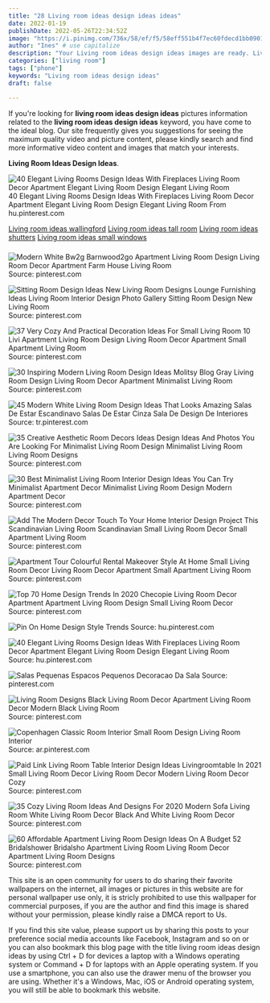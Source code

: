 ```yaml
---
title: "28 Living room ideas design ideas ideas"
date: 2022-01-19
publishDate: 2022-05-26T22:34:52Z
image: "https://i.pinimg.com/736x/58/ef/f5/58eff551b4f7ec60fdecd1bb0901ca2f.jpg"
author: "Ines" # use capitalize
description: "Your Living room ideas design ideas images are ready. Living room ideas design ideas are a topic that is being searched for and liked by netizens now. You can Find and Download the Living room ideas design ideas files here. Get all royalty-free photos."
categories: ["living room"]
tags: ["phone"]
keywords: "Living room ideas design ideas"
draft: false

---
```


If you're looking for **living room ideas design ideas** pictures information related to the **living room ideas design ideas** keyword, you have come to the ideal  blog.  Our site frequently  gives you  suggestions  for seeing  the maximum  quality video and picture  content, please kindly search and find more informative video content and images  that match your interests.

**Living Room Ideas Design Ideas**. 

![40 Elegant Living Rooms Design Ideas With Fireplaces Living Room Decor Apartment Elegant Living Room Design Elegant Living Room](https://i.pinimg.com/originals/db/b3/f6/dbb3f687b45f9e9dd2082f9e77638a2d.jpg "40 Elegant Living Rooms Design Ideas With Fireplaces Living Room Decor Apartment Elegant Living Room Design Elegant Living Room")
40 Elegant Living Rooms Design Ideas With Fireplaces Living Room Decor Apartment Elegant Living Room Design Elegant Living Room From hu.pinterest.com

[Living room ideas wallingford](/living-room-ideas-wallingford/)
[Living room ideas tall room](/living-room-ideas-tall-room/)
[Living room ideas shutters](/living-room-ideas-shutters/)
[Living room ideas small windows](/living-room-ideas-small-windows/)



### 

 


![Modern White Bw2g Barnwood2go Apartment Living Room Design Living Room Decor Apartment Farm House Living Room](https://i.pinimg.com/736x/2f/9f/28/2f9f28bad2a0d910f007d723b00eecb2.jpg "Modern White Bw2g Barnwood2go Apartment Living Room Design Living Room Decor Apartment Farm House Living Room")
Source: pinterest.com

 

![Sitting Room Design Ideas New Living Room Designs Lounge Furnishing Ideas Living Room Interior Design Photo Gallery Sitting Room Design New Living Room](https://i.pinimg.com/736x/d8/55/4d/d8554d71152e0a42c981dce9a519d7b1.jpg "Sitting Room Design Ideas New Living Room Designs Lounge Furnishing Ideas Living Room Interior Design Photo Gallery Sitting Room Design New Living Room")
Source: pinterest.com

 

![37 Very Cozy And Practical Decoration Ideas For Small Living Room 10 Livi Apartment Living Room Design Living Room Decor Apartment Small Apartment Living Room](https://i.pinimg.com/originals/cc/22/28/cc22283b222e5192dedda157cf0718f1.png "37 Very Cozy And Practical Decoration Ideas For Small Living Room 10 Livi Apartment Living Room Design Living Room Decor Apartment Small Apartment Living Room")
Source: pinterest.com

 

![30 Inspiring Modern Living Room Design Ideas Molitsy Blog Gray Living Room Design Living Room Decor Apartment Minimalist Living Room](https://i.pinimg.com/564x/ec/10/59/ec10599ccc897e103b15f2805edbfcd4.jpg "30 Inspiring Modern Living Room Design Ideas Molitsy Blog Gray Living Room Design Living Room Decor Apartment Minimalist Living Room")
Source: pinterest.com

 

![45 Modern White Living Room Design Ideas That Looks Amazing Salas De Estar Escandinavo Salas De Estar Cinza Sala De Design De Interiores](https://i.pinimg.com/originals/e7/16/60/e7166053df98ffbcdc0ec2cae1095963.jpg "45 Modern White Living Room Design Ideas That Looks Amazing Salas De Estar Escandinavo Salas De Estar Cinza Sala De Design De Interiores")
Source: tr.pinterest.com

 

![35 Creative Aesthetic Room Decors Ideas Design Ideas And Photos You Are Looking For Minimalist Living Room Design Minimalist Living Room Living Room Designs](https://i.pinimg.com/originals/d9/a3/a5/d9a3a520a302a96e55bd09c61b318a76.png "35 Creative Aesthetic Room Decors Ideas Design Ideas And Photos You Are Looking For Minimalist Living Room Design Minimalist Living Room Living Room Designs")
Source: pinterest.com

 

![30 Best Minimalist Living Room Interior Design Ideas You Can Try Minimalist Apartment Decor Minimalist Living Room Design Modern Apartment Decor](https://i.pinimg.com/originals/b3/d7/0f/b3d70fe910f02d48c1f89121c55add75.jpg "30 Best Minimalist Living Room Interior Design Ideas You Can Try Minimalist Apartment Decor Minimalist Living Room Design Modern Apartment Decor")
Source: pinterest.com

 

![Add The Modern Decor Touch To Your Home Interior Design Project This Scandinavian Living Room Scandinavian Small Living Room Decor Small Apartment Living Room](https://i.pinimg.com/originals/2d/71/50/2d715076c2952eeeccc72f68137c3a28.jpg "Add The Modern Decor Touch To Your Home Interior Design Project This Scandinavian Living Room Scandinavian Small Living Room Decor Small Apartment Living Room")
Source: pinterest.com

 

![Apartment Tour Colourful Rental Makeover Style At Home Small Living Room Decor Living Room Decor Apartment Small Apartment Living Room](https://i.pinimg.com/736x/28/27/67/2827677a67a8b77970da6a9cf0e5678f--condo-living-room-gray-living-rooms.jpg "Apartment Tour Colourful Rental Makeover Style At Home Small Living Room Decor Living Room Decor Apartment Small Apartment Living Room")
Source: pinterest.com

 

![Top 70 Home Design Trends In 2020 Checopie Living Room Decor Apartment Apartment Living Room Design Small Living Room Decor](https://i.pinimg.com/originals/7c/63/70/7c637063205e640b4e7fd94b88045455.jpg "Top 70 Home Design Trends In 2020 Checopie Living Room Decor Apartment Apartment Living Room Design Small Living Room Decor")
Source: pinterest.com

 

![Pin On Home Design Style Trends](https://i.pinimg.com/originals/18/32/2d/18322df9c36004c48bc7038dbc58b284.jpg "Pin On Home Design Style Trends")
Source: hu.pinterest.com

 

![40 Elegant Living Rooms Design Ideas With Fireplaces Living Room Decor Apartment Elegant Living Room Design Elegant Living Room](https://i.pinimg.com/originals/db/b3/f6/dbb3f687b45f9e9dd2082f9e77638a2d.jpg "40 Elegant Living Rooms Design Ideas With Fireplaces Living Room Decor Apartment Elegant Living Room Design Elegant Living Room")
Source: hu.pinterest.com

 

![Salas Pequenas Espacos Pequenos Decoracao Da Sala](https://i.pinimg.com/originals/72/0a/6b/720a6b08074be2fb01e27081e1afe316.jpg "Salas Pequenas Espacos Pequenos Decoracao Da Sala")
Source: pinterest.com

 

![Living Room Designs Black Living Room Decor Apartment Living Room Decor Modern Black Living Room](https://i.pinimg.com/originals/2e/c3/3d/2ec33d904418c2f430b6247b86c90b43.jpg "Living Room Designs Black Living Room Decor Apartment Living Room Decor Modern Black Living Room")
Source: pinterest.com

 

![Copenhagen Classic Room Interior Small Room Design Living Room Interior](https://i.pinimg.com/originals/7d/8e/c9/7d8ec9ba52f09bb2b00f3508e8b1a4a2.jpg "Copenhagen Classic Room Interior Small Room Design Living Room Interior")
Source: ar.pinterest.com

 

![Paid Link Living Room Table Interior Design Ideas Livingroomtable In 2021 Small Living Room Decor Living Room Decor Modern Living Room Decor Cozy](https://i.pinimg.com/736x/db/c6/6f/dbc66fea1241c4362111496d706e832c.jpg "Paid Link Living Room Table Interior Design Ideas Livingroomtable In 2021 Small Living Room Decor Living Room Decor Modern Living Room Decor Cozy")
Source: pinterest.com

 

![35 Cozy Living Room Ideas And Designs For 2020 Modern Sofa Living Room White Living Room Decor Black And White Living Room Decor](https://i.pinimg.com/originals/c6/6e/fe/c66efe41cfbb378e24f156a8d96fde3e.jpg "35 Cozy Living Room Ideas And Designs For 2020 Modern Sofa Living Room White Living Room Decor Black And White Living Room Decor")
Source: pinterest.com

 

![60 Affordable Apartment Living Room Design Ideas On A Budget 52 Bridalshower Bridalsho Apartment Living Room Living Room Decor Apartment Living Room Designs](https://i.pinimg.com/736x/58/ef/f5/58eff551b4f7ec60fdecd1bb0901ca2f.jpg "60 Affordable Apartment Living Room Design Ideas On A Budget 52 Bridalshower Bridalsho Apartment Living Room Living Room Decor Apartment Living Room Designs")
Source: pinterest.com

 

This site is an open community for users to do sharing their favorite wallpapers on the internet, all images or pictures in this website are for personal wallpaper use only, it is stricly prohibited to use this wallpaper for commercial purposes, if you are the author and find this image is shared without your permission, please kindly raise a DMCA report to Us.

If you find this site value, please support us by sharing this posts to your preference social media accounts like Facebook, Instagram and so on or you can also bookmark this blog page with the title living room ideas design ideas by using Ctrl + D for devices a laptop with a Windows operating system or Command + D for laptops with an Apple operating system. If you use a smartphone, you can also use the drawer menu of the browser you are using. Whether it's a Windows, Mac, iOS or Android operating system, you will still be able to bookmark this website.
